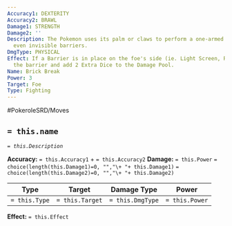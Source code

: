 ```yaml
---
Accuracy1: DEXTERITY
Accuracy2: BRAWL
Damage1: STRENGTH
Damage2: ''
Description: The Pokemon uses its palm or claws to perform a one-armed chop that shatters
  even invisible barriers.
DmgType: PHYSICAL
Effect: If a Barrier is in place on the foe's side (ie. Light Screen, Reflect) destroy
  the barrier and add 2 Extra Dice to the Damage Pool.
Name: Brick Break
Power: 3
Target: Foe
Type: Fighting
---
```


#PokeroleSRD/Moves

## `= this.name` 
*`= this.Description`*

**Accuracy:** `= this.Accuracy1` + `= this.Accuracy2`
**Damage:** `= this.Power` `= choice(length(this.Damage1)=0, "","\+ "+ this.Damage1)` `= choice(length(this.Damage2)=0, "","\+ "+ this.Damage2)`

| Type          | Target          | Damage Type          | Power          |
| ------------- | --------------- | ---------------- | -------------- |
| `= this.Type` | `= this.Target` | `= this.DmgType` | `= this.Power` | 

**Effect:** `= this.Effect`